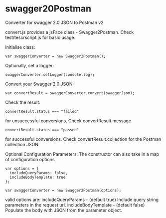 # swagger20Postman
Converter for swagger 2.0 JSON to Postman v2

convert.js provides a jsFace class - Swagger2Postman. Check test/tescrscript.js for basic usage.

Initialise class:

    var swaggerConverter = new Swagger2Postman();

Optionally, set a logger:

    swaggerConverter.setLogger(console.log);

Convert your Swagger 2.0 JSON:

    var convertResult = swaggerConverter.convert(swaggerJson);

Check the result:

    convertResult.status === "failed"
for unsuccessful conversions. Check convertResult.message

    convertResult.status === "passed"
for successful conversions. Check convertResult.collection for the Postman collection JSON


Optional Configuration Parameters:
The constructor can also take in a map of configuration options

~~~
var options = {
  includeQueryParams: false,
  includeBodyTemplate: true
};

var swaggerConverter = new Swagger2Postman(options);
~~~

valid options are:
includeQueryParams - (default true) Include query string parameters in the request url.
includeBodyTemplate - (default false) Populate the body with JSON from the parameter object.
